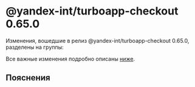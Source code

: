# @yandex-int/turboapp-checkout 0.65.0

<!-- ЧЕЛОВЕЧЕСКОЕ ВСТУПЛЕНИЕ -->

Изменения, вошедшие в релиз @yandex-int/turboapp-checkout 0.65.0, разделены на группы:

Все важные изменения подробно описаны [ниже](#Пояснения).

## Пояснения

